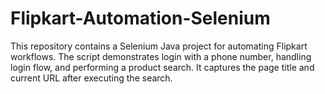 # Flipkart-Automation-Selenium
This repository contains a Selenium Java project for automating Flipkart workflows.   The script demonstrates login with a phone number, handling login flow, and performing a product search.   It captures the page title and current URL after executing the search.
